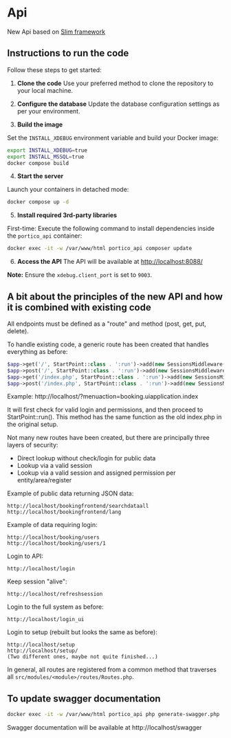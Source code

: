 # Api

New Api based on [Slim framework](https://www.slimframework.com/)

## Instructions to run the code

Follow these steps to get started:

1. **Clone the code**
Use your preferred method to clone the repository to your local machine.

2. **Configure the database**
Update the database configuration settings as per your environment.

3. **Build the image**

Set the `INSTALL_XDEBUG` environment variable and build your Docker image:

```bash
export INSTALL_XDEBUG=true
export INSTALL_MSSQL=true
docker compose build
```

4. **Start the server**

Launch your containers in detached mode:

```bash
docker compose up -d
```

5. **Install required 3rd-party libraries**

First-time: Execute the following command to install dependencies inside the `portico_api` container:

```bash
docker exec -it -w /var/www/html portico_api composer update
```

6. **Access the API**
The API will be available at [http://localhost:8088/](http://localhost:8088/)

**Note:** Ensure the `xdebug.client_port` is set to `9003`.


## A bit about the principles of the new API and how it is combined with existing code

All endpoints must be defined as a "route" and method (post, get, put, delete).

To handle existing code, a generic route has been created that handles everything as before:

```php
$app->get('/', StartPoint::class . ':run')->add(new SessionsMiddleware($app->getContainer()));
$app->post('/', StartPoint::class . ':run')->add(new SessionsMiddleware($app->getContainer()));
$app->get('/index.php', StartPoint::class . ':run')->add(new SessionsMiddleware($app->getContainer()));
$app->post('/index.php', StartPoint::class . ':run')->add(new SessionsMiddleware($app->getContainer()));
```

Example:
http://localhost/?menuaction=booking.uiapplication.index

It will first check for valid login and permissions, and then proceed to StartPoint::run().
This method has the same function as the old index.php in the original setup.

Not many new routes have been created, but there are principally three layers of security:

- Direct lookup without check/login for public data
- Lookup via a valid session
- Lookup via a valid session and assigned permission per entity/area/register

Example of public data returning JSON data:

    http://localhost/bookingfrontend/searchdataall
    http://localhost/bookingfrontend/lang

Example of data requiring login:

    http://localhost/booking/users
    http://localhost/booking/users/1

Login to API:

    http://localhost/login

Keep session "alive":

    http://localhost/refreshsession

Login to the full system as before:

    http://localhost/login_ui

Login to setup (rebuilt but looks the same as before):

    http://localhost/setup
    http://localhost/setup/
    (Two different ones, maybe not quite finished...)

In general, all routes are registered from a common method that traverses all ```src/modules/<module>/routes/Routes.php```.

## To update swagger documentation
```bash
docker exec -it -w /var/www/html portico_api php generate-swagger.php
```
Swagger documentation will be available at http://localhost/swagger